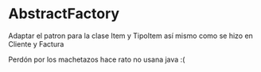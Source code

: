 # AbstractFactory


Adaptar el patron para la clase Item y TipoItem así mismo como se hizo en Cliente y Factura

Perdón por los machetazos hace rato no usana java :(
